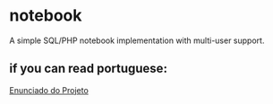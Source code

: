 # notebook
A simple SQL/PHP notebook implementation with multi-user support.

## if you can read portuguese:
[Enunciado do Projeto](https://fenix.tecnico.ulisboa.pt/downloadFile/845043405444001/Enunciado_parte1V8.pdf)
